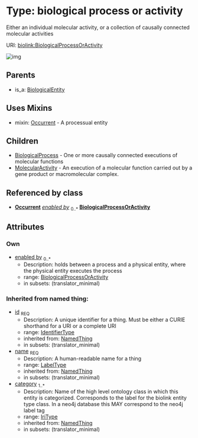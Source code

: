 
# Type: biological process or activity


Either an individual molecular activity, or a collection of causally connected molecular activities

URI: [biolink:BiologicalProcessOrActivity](https://w3id.org/biolink/vocab/BiologicalProcessOrActivity)


![img](http://yuml.me/diagram/nofunky;dir:TB/class/\[BiologicalProcessOrActivity]<enabled%20by%200..*-%20\[BiologicalProcessOrActivity&#124;id(i):identifier_type;name(i):label_type;category(i):iri_type%20%2B],%20\[Occurrent]-%20enabled%20by(i)%200..*>\[BiologicalProcessOrActivity],%20\[BiologicalProcessOrActivity]uses%20-.->\[Occurrent],%20\[BiologicalProcessOrActivity]^-\[MolecularActivity],%20\[BiologicalProcessOrActivity]^-\[BiologicalProcess],%20\[BiologicalEntity]^-\[BiologicalProcessOrActivity])

## Parents

 *  is_a: [BiologicalEntity](BiologicalEntity.md)

## Uses Mixins

 *  mixin: [Occurrent](Occurrent.md) - A processual entity

## Children

 * [BiologicalProcess](BiologicalProcess.md) - One or more causally connected executions of molecular functions
 * [MolecularActivity](MolecularActivity.md) - An execution of a molecular function carried out by a gene product or macromolecular complex.

## Referenced by class

 *  **[Occurrent](Occurrent.md)** *[enabled by](enabled_by.md)*  <sub>0..*</sub>  **[BiologicalProcessOrActivity](BiologicalProcessOrActivity.md)**

## Attributes


### Own

 * [enabled by](enabled_by.md)  <sub>0..*</sub>
    * Description: holds between a process and a physical entity, where the physical entity executes the process
    * range: [BiologicalProcessOrActivity](BiologicalProcessOrActivity.md)
    * in subsets: (translator_minimal)

### Inherited from named thing:

 * [id](id.md)  <sub>REQ</sub>
    * Description: A unique identifier for a thing. Must be either a CURIE shorthand for a URI or a complete URI
    * range: [IdentifierType](types/IdentifierType.md)
    * inherited from: [NamedThing](NamedThing.md)
    * in subsets: (translator_minimal)
 * [name](name.md)  <sub>REQ</sub>
    * Description: A human-readable name for a thing
    * range: [LabelType](types/LabelType.md)
    * inherited from: [NamedThing](NamedThing.md)
    * in subsets: (translator_minimal)
 * [category](category.md)  <sub>1..*</sub>
    * Description: Name of the high level ontology class in which this entity is categorized. Corresponds to the label for the biolink entity type class. In a neo4j database this MAY correspond to the neo4j label tag
    * range: [IriType](types/IriType.md)
    * inherited from: [NamedThing](NamedThing.md)
    * in subsets: (translator_minimal)
